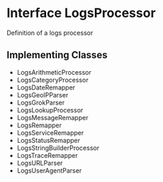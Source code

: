 

# Interface LogsProcessor

Definition of a logs processor
## Implementing Classes

* LogsArithmeticProcessor
* LogsCategoryProcessor
* LogsDateRemapper
* LogsGeoIPParser
* LogsGrokParser
* LogsLookupProcessor
* LogsMessageRemapper
* LogsRemapper
* LogsServiceRemapper
* LogsStatusRemapper
* LogsStringBuilderProcessor
* LogsTraceRemapper
* LogsURLParser
* LogsUserAgentParser



